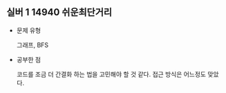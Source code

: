 ## 실버 1 14940 쉬운최단거리

- 문제 유형

  그래프, BFS

- 공부한 점

  코드를 조금 더 간결화 하는 법을 고민해야 할 것 같다. 접근 방식은 어느정도 맞았다.

  ```java
  
  ```
